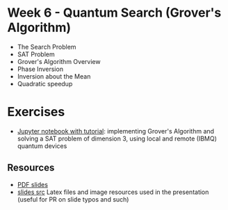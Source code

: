 # Week 6 - Quantum Search (Grover's Algorithm)

 * The Search Problem
 * SAT Problem
 * Grover's Algorithm Overview
 * Phase Inversion
 * Inversion about the Mean
 * Quadratic speedup

# Exercises
 * [Jupyter notebook with tutorial](exercises/w5_01.ipynb): implementing Grover's Algorithm and solving a SAT problem of dimension 3, using local and remote (IBMQ) quantum devices

## Resources
 * [PDF slides](slides.pdf)
 * [slides src](latex/) Latex files and image resources used in the presentation (useful for PR on slide typos and such)
